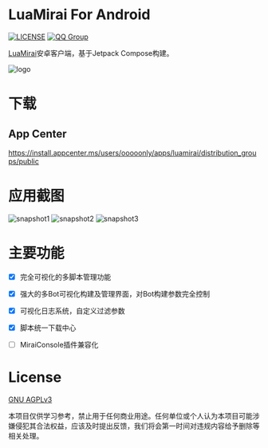 # LuaMirai For Android

[![LICENSE](https://img.shields.io/github/license/only52607/LuaMiraiForAndroid)](https://github.com/only52607/LuaMiraiForAndroid)
[![QQ Group](https://img.shields.io/badge/QQ%20Group-120408574-12B7F5?logo=tencent-qq)](https://jq.qq.com/?_wv=1027&k=6ab9dMlS)

[LuaMirai](https://github.com/only52607/lua-mirai)安卓客户端，基于Jetpack Compose构建。

![logo](./app/src/main/res/mipmap-xhdpi/ic_launcher.png)

# 下载

## App Center

https://install.appcenter.ms/users/ooooonly/apps/luamirai/distribution_groups/public

# 应用截图
![snapshot1](./snapshots/snapshot1.jpg)
![snapshot2](./snapshots/snapshot2.jpg)
![snapshot3](./snapshots/snapshot3.jpg)

# 主要功能

- [x] 完全可视化的多脚本管理功能

- [x] 强大的多Bot可视化构建及管理界面，对Bot构建参数完全控制

- [x] 可视化日志系统，自定义过滤参数

- [x] 脚本统一下载中心

- [ ] MiraiConsole插件兼容化

# License

[GNU AGPLv3](https://choosealicense.com/licenses/agpl-3.0/)

本项目仅供学习参考，禁止用于任何商业用途。任何单位或个人认为本项目可能涉嫌侵犯其合法权益，应该及时提出反馈，我们将会第一时间对违规内容给予删除等相关处理。